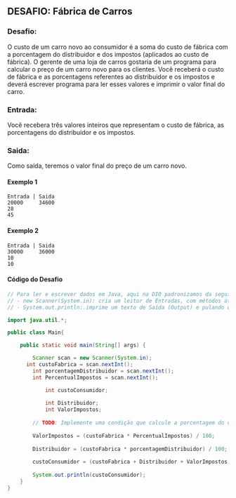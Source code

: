 ## DESAFIO: Fábrica de Carros

### Desafio: 
O custo de um carro novo ao consumidor é a soma do custo de fábrica com a porcentagem do distribuidor e dos impostos (aplicados ao custo de fábrica). O gerente de uma loja de carros gostaria de um programa para calcular o preço de um carro novo para os clientes. Você receberá o custo de fábrica e as porcentagens referentes ao distribuidor e os impostos e deverá escrever programa para ler esses valores e imprimir o valor final do carro.

### Entrada:
Você recebera três valores inteiros que representam o custo de fábrica, as porcentagens do distribuidor e os impostos.

### Saida:
Como saída, teremos o valor final do preço de um carro novo.

#### **Exemplo 1**

~~~
Entrada | Saida
20000     34600
28
45
~~~

#### **Exemplo 2**

~~~
Entrada | Saida
30000     36000
10
10
~~~

#### Código do Desafio

~~~java
// Para ler e escrever dados em Java, aqui na DIO padronizamos da seguinte forma: 
// - new Scanner(System.in): cria um leitor de Entradas, com métodos úteis com prefixo "next";
// - System.out.println:.imprime um texto de Saída (Output) e pulando uma linha.  

import java.util.*;

public class Main{

	public static void main(String[] args) {

	    Scanner scan = new Scanner(System.in);
      int custoFabrica = scan.nextInt();
	    int porcentagemDistribuidor = scan.nextInt();
	    int PercentualImpostos = scan.nextInt();

            int custoConsumidor;
     
            int Distribuidor;
            int ValorImpostos;
 
        // TODO: Implemente uma condição que calcule a porcentagem do distribuidor e dos impostos:
 
        ValorImpostos = (custoFabrica * PercentualImpostos) / 100;
 
        Distribuidor = (custoFabrica * porcentagemDistribuidor) / 100;
      
        custoConsumidor = (custoFabrica + Distribuidor + ValorImpostos);
 
        System.out.println(custoConsumidor);
	}
}
~~~
